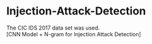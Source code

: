 # Injection-Attack-Detection
The CIC IDS 2017 data set was used.<br>
[CNN Model + N-gram for Injection Attack Detection]
